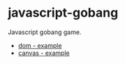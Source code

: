 # javascript-gobang
Javascript gobang game.

- [dom - example](https://surmon-china.github.io/javascript-gobang/gobang.dom.html)
- [canvas - example](https://surmon-china.github.io/javascript-gobang/gobang.canvas.html)
